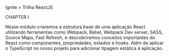 Ignite > Trilha ReactJS

CHAPTER I

Nesse módulo criaremos a estrutura base de uma aplicação React utilizando ferramentas como Webpack, Babel, Webpack Dev server, SASS, Source Maps, Fast Refresh, e descobriremos conceitos importantes do React como componentes, propriedades, estados e hooks. Além de aplicar o TypeScript no nosso projeto para adicionar tipagem estática à aplicação.